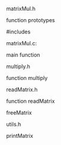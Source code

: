 matrixMul.h

function prototypes

#includes



matrixMul.c:

main function



multiply.h

function multiply



readMatrix.h

function readMatrix

freeMatrix





utils.h

printMatrix
